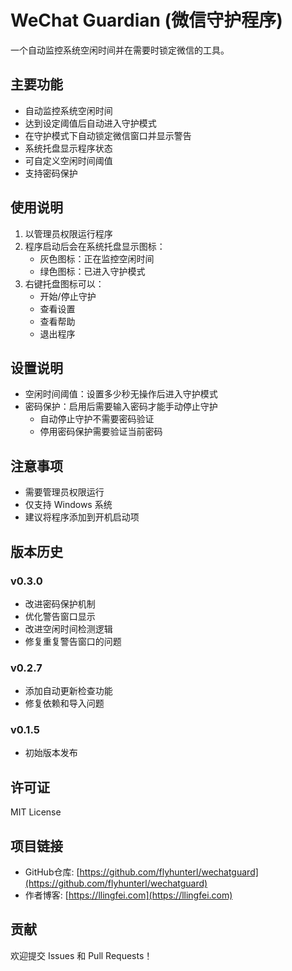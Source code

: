 # WeChat Guardian (微信守护程序)

一个自动监控系统空闲时间并在需要时锁定微信的工具。

## 主要功能

- 自动监控系统空闲时间
- 达到设定阈值后自动进入守护模式
- 在守护模式下自动锁定微信窗口并显示警告
- 系统托盘显示程序状态
- 可自定义空闲时间阈值
- 支持密码保护

## 使用说明

1. 以管理员权限运行程序
2. 程序启动后会在系统托盘显示图标：
   - 灰色图标：正在监控空闲时间
   - 绿色图标：已进入守护模式
3. 右键托盘图标可以：
   - 开始/停止守护
   - 查看设置
   - 查看帮助
   - 退出程序

## 设置说明

- 空闲时间阈值：设置多少秒无操作后进入守护模式
- 密码保护：启用后需要输入密码才能手动停止守护
  - 自动停止守护不需要密码验证
  - 停用密码保护需要验证当前密码

## 注意事项

- 需要管理员权限运行
- 仅支持 Windows 系统
- 建议将程序添加到开机启动项

## 版本历史

### v0.3.0
- 改进密码保护机制
- 优化警告窗口显示
- 改进空闲时间检测逻辑
- 修复重复警告窗口的问题

### v0.2.7
- 添加自动更新检查功能
- 修复依赖和导入问题

### v0.1.5
- 初始版本发布

## 许可证

MIT License

## 项目链接
- GitHub仓库: [https://github.com/flyhunterl/wechatguard](https://github.com/flyhunterl/wechatguard)
- 作者博客: [https://llingfei.com](https://llingfei.com)

## 贡献

欢迎提交 Issues 和 Pull Requests！
